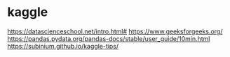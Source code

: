 # kaggle

https://datascienceschool.net/intro.html#
https://www.geeksforgeeks.org/
https://pandas.pydata.org/pandas-docs/stable/user_guide/10min.html
https://subinium.github.io/kaggle-tips/
